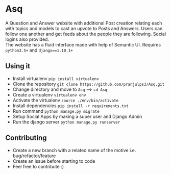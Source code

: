 # Asq  
  A Question and Answer website with additional Post creation relating each with topics and models to cast an upvote to Posts and Answers. Users can follow one another and get feeds about the people they are following. Social logins also provided.  
  The website has a fluid interface made with help of Semantic UI. Requires `python3.5+` and `django==1.10.1+`  

## Using it  
  * Install virtualenv `pip install virtualenv`  
  * Clone the repository `git clone https://github.com/pranjulps3/Asq.git`  
  * Change directory and move to `Asq` ==> `cd Asq`  
  * Create a virtualenv `virtualenv env`  
  * Activate the virtualenv `source ./env/bin/activate`  
  * Install dependencies `pip install -r requirements.txt` 
  * Run command `python manage.py migrate`  
  * Setup Social Apps by making a super user and Django Admin  
  * Run the django server `python manage.py runserver`  

## Contributing  
  * Create a new branch with a related name of the motive i.e. bug/refactor/feature  
  * Create an issue before starting to code  
  * Feel free to contribute :)  
